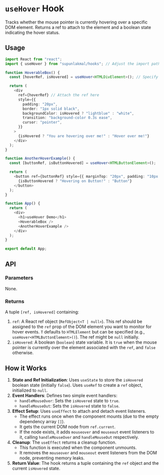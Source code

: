 # `useHover` Hook

Tracks whether the mouse pointer is currently hovering over a specific DOM element. Returns a ref to attach to the element and a boolean state indicating the hover status.

## Usage

```typescript
import React from "react";
import { useHover } from "supunlakmal/hooks"; // Adjust the import path as needed

function HoverableBox() {
  const [hoverRef, isHovered] = useHover<HTMLDivElement>(); // Specify element type if needed

  return (
    <div
      ref={hoverRef} // Attach the ref here
      style={{
        padding: "20px",
        border: "1px solid black",
        backgroundColor: isHovered ? "lightblue" : "white",
        transition: "background-color 0.3s ease",
        cursor: "pointer",
      }}
    >
      {isHovered ? "You are hovering over me!" : "Hover over me!"}
    </div>
  );
}

function AnotherHoverExample() {
  const [buttonRef, isButtonHovered] = useHover<HTMLButtonElement>();

  return (
    <button ref={buttonRef} style={{ marginTop: "20px", padding: "10px 20px" }}>
      {isButtonHovered ? "Hovering on Button!" : "Button"}
    </button>
  );
}

function App() {
  return (
    <div>
      <h1>useHover Demo</h1>
      <HoverableBox />
      <AnotherHoverExample />
    </div>
  );
}

export default App;
```

## API

### Parameters

None.

### Returns

A tuple `[ref, isHovered]` containing:

1.  `ref`: A React ref object (`RefObject<T | null>`). This ref should be assigned to the `ref` prop of the DOM element you want to monitor for hover events. `T` defaults to `HTMLElement` but can be specified (e.g., `useHover<HTMLButtonElement>()`). The ref might be `null` initially.
2.  `isHovered`: A boolean (`boolean`) state variable. It is `true` when the mouse pointer is currently over the element associated with the `ref`, and `false` otherwise.

## How it Works

1.  **State and Ref Initialization**: Uses `useState` to store the `isHovered` boolean state (initially `false`). Uses `useRef` to create a `ref` object, initialized to `null`.
2.  **Event Handlers**: Defines two simple event handlers:
    - `handleMouseOver`: Sets the `isHovered` state to `true`.
    - `handleMouseOut`: Sets the `isHovered` state to `false`.
3.  **Effect Setup**: Uses `useEffect` to attach and detach event listeners.
    - The effect runs once when the component mounts (due to the empty dependency array `[]`).
    - It gets the current DOM node from `ref.current`.
    - If the node exists, it adds `mouseover` and `mouseout` event listeners to it, calling `handleMouseOver` and `handleMouseOut` respectively.
4.  **Cleanup**: The `useEffect` returns a cleanup function.
    - This function is executed when the component unmounts.
    - It removes the `mouseover` and `mouseout` event listeners from the DOM node, preventing memory leaks.
5.  **Return Value**: The hook returns a tuple containing the `ref` object and the current `isHovered` state.
